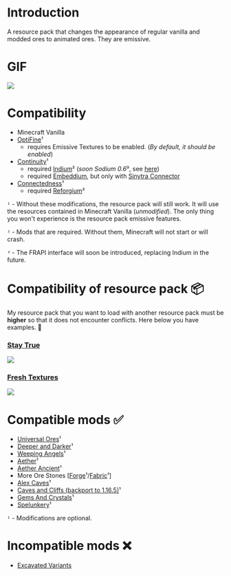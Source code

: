 # Introduction
A resource pack that changes the appearance of regular vanilla and modded ores to animated ores. They are emissive.
# GIF
![](https://i.imgur.com/MwG6xoo.gif)
# Compatibility 
- Minecraft Vanilla
- [OptiFine](https://optifine.net/downloads)¹
    - requires Emissive Textures to be enabled. (*By default, it should be enabled*)
- [Continuity](https://modrinth.com/mod/continuity)¹ 
    - required [Indium](https://modrinth.com/mod/indium)² (*soon Sodium 0.6*³, see [here](https://github.com/CaffeineMC/sodium-fabric/milestone/5))
    - required [Embeddium](https://modrinth.com/mod/embeddium), but only with [Sinytra Connector](https://modrinth.com/mod/connector)
- [Connectedness](https://modrinth.com/mod/connectedness)¹ 
    - required [Reforgium](https://modrinth.com/mod/reforgium)²

`¹` - Without these modifications, the resource pack will still work. It will use the resources contained in Minecraft Vanilla (*unmodified*). The only thing you won't experience is the resource pack emissive features.

`²` - Mods that are required. Without them, Minecraft will not start or will crash.

`³` - The FRAPI interface will soon be introduced, replacing Indium in the future.
# Compatibility of resource pack 📦
My resource pack that you want to load with another resource pack must be **higher** so that it does not encounter conflicts. Here below you have examples. 🔽

### [Stay True](https://www.curseforge.com/minecraft/texture-packs/stay-true)

![](https://i.imgur.com/AhRSIWP.png)

### [Fresh Textures](https://modrinth.com/resourcepack/fresh-textures)

![](https://i.imgur.com/LzkMrob.png)

# Compatible mods ✅
- [Universal Ores](https://modrinth.com/mod/universal_ores)¹
- [Deeper and Darker](https://modrinth.com/mod/deeperdarker)¹
- [Weeping Angels](https://modrinth.com/mod/weeping-angels)¹
- [Aether](https://modrinth.com/mod/aether)¹
- [Aether Ancient](https://modrinth.com/mod/ancient-aether)¹
- More Ore Stones [[Forge](https://www.curseforge.com/minecraft/mc-mods/mores-forge)¹/[Fabric](https://modrinth.com/mod/mores)¹]
- [Alex Caves](https://modrinth.com/mod/alexs-caves)¹
- [Caves and Cliffs (backport to 1.16.5)](https://www.curseforge.com/minecraft/mc-mods/caves-and-cliffs-backport)¹
- [Gems And Crystals](https://www.curseforge.com/minecraft/mc-mods/gems-and-crystals)¹
- [Spelunkery](https://modrinth.com/mod/spelunkery)¹

`¹` - Modifications are optional.
# Incompatible mods ❌
- [Excavated Variants](https://modrinth.com/mod/excavated_variants)
